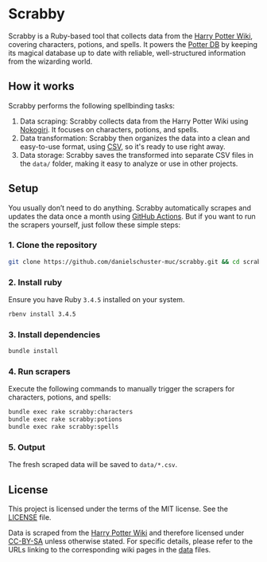 # Scrabby

Scrabby is a Ruby-based tool that collects data from the [Harry Potter Wiki](https://harrypotter.fandom.com/wiki/Main_Page), covering characters, potions, and spells.
It powers the [Potter DB](https://github.com/danielschuster-muc/potter-db) by keeping its magical database up to date with reliable, well-structured information from the wizarding world.

## How it works

Scrabby performs the following spellbinding tasks:

1. Data scraping: Scrabby collects data from the Harry Potter Wiki using [Nokogiri](https://nokogiri.org/). It focuses on characters, potions, and spells.
2. Data transformation: Scrabby then organizes the data into a clean and easy-to-use format, using [CSV](https://en.wikipedia.org/wiki/Comma-separated_values), so it's ready to use right away.
3. Data storage: Scrabby saves the transformed into separate CSV files in the `data/` folder, making it easy to analyze or use in other projects.

## Setup

You usually don’t need to do anything. Scrabby automatically scrapes and updates the data once a month using [GitHub Actions](.github/workflows).
But if you want to run the scrapers yourself, just follow these simple steps:

### 1. Clone the repository

```bash
git clone https://github.com/danielschuster-muc/scrabby.git && cd scrabby
```

### 2. Install ruby

Ensure you have Ruby `3.4.5` installed on your system.

```bash
rbenv install 3.4.5
```

### 3. Install dependencies

```bash
bundle install
```

### 4. Run scrapers

Execute the following commands to manually trigger the scrapers for characters, potions, and spells:

```bash
bundle exec rake scrabby:characters
bundle exec rake scrabby:potions
bundle exec rake scrabby:spells
```

### 5. Output

The fresh scraped data will be saved to `data/*.csv`.

## License

This project is licensed under the terms of the MIT license. See the [LICENSE](LICENSE) file.

Data is scraped from the [Harry Potter Wiki](https://harrypotter.fandom.com/wiki/Main_Page) and therefore licensed under [CC-BY-SA](https://www.fandom.com/licensing) unless otherwise stated. For specific details, please refer to the URLs linking to the corresponding wiki pages in the [data](/data) files.
